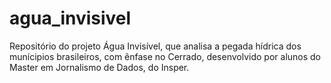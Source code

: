 # agua_invisivel
Repositório do projeto Água Invisível, que analisa a pegada hídrica dos munícipios brasileiros, com ênfase no Cerrado, desenvolvido por alunos do Master em Jornalismo de Dados, do Insper.
